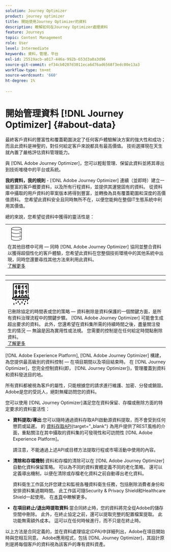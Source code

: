 ```yaml
---
solution: Journey Optimizer
product: journey optimizer
title: 開始使用Journey Optimizer的資料
description: 瞭解如何在Journey Optimizer處理資料
feature: Journeys
topic: Content Management
role: User
level: Intermediate
keywords: 資料，管理，平台
exl-id: 25519acb-a017-446a-992b-653d3a8a3d96
source-git-commit: ef34cb0207d3011eca6d76ad6568f3edc00e13a3
workflow-type: tm+mt
source-wordcount: '660'
ht-degree: 1%

---
```


# 開始管理資料 [!DNL Journey Optimizer] {#about-data}

最終客戶資料的豐富性和覆蓋範圍決定了任何客戶體驗解決方案的強大性和成功；而且此資料是神聖的，對任何給定客戶來說都具有最高價值。 技術選擇現在天生就內置了嚴格評估資料管理能力。

與 [!DNL Adobe Journey Optimizer]，您可以輕鬆管理、保留此資料並將其導出到技術堆棧中的平台或系統。

**我的資料，我的規則** - [!DNL Adobe Journey Optimizer] 連續（並即時）建立一組豐富的客戶概要資料，以及所有行程資料，並提供其運營固有的資料。 從資料庫中攝取的用戶資料的草案版本將得到豐富，並轉換為具有覆蓋範圍和深度的高價值資料。 您希望此資料安全且同時無所不在，以便您能夠在整個IT生態系統中利用其價值。

總的來說，您希望從資料中獲得的靈活性是：


<table style="table-layout:fixed">
<tr style="border: 0;">
  <td>
    <div><img alt="目的地" src="assets/do-not-localize/dest.png" /> 
    <br>在其他目標中可用 — 同時 [!DNL Adobe Journey Optimizer] 協同並整合資料以獲得超個性化的客戶體驗，您希望此資料在您整個技術環境中的其他系統中出現，同時您還要尋找其他方法來利用此資料。
    <div>
     <a href="../start/ajo-integrations.md">了解更多</a></div>
    </div>
    <br>
  </td>
</tr>
</table>

<!--td>
    <div><img alt="retention" src="assets/do-not-localize/retention.png" />  
    <br>Retained for a stipulated duration – Industry or regional regulations (such as GDPR or CCPA) or internal data governance policies stipulate how long or how short a duration, data needs to be maintained or archived in Adobe Experience Platform Data Lake. <a href="../privacy/get-started-privacy.md">Learn more</a></div>
  </td>
</tr>
<tr style="border: 0;"-->
<table style="table-layout:fixed">
<tr style="border: 0;">
  <td>
    <div><img alt="政策" src="assets/do-not-localize/policy.png" /> 
    <br>已刪除協定的時間表或您的策略 — 資料刪除是資料保護的一個關鍵方面，是所有資料治理流程中的關鍵步驟。 [!DNL Adobe Journey Optimizer] 可能會生成超出要求的資料。 此外，您還希望在資料集所需的持續時間之後，盡量關注發生的情況 — 無論是因為實用性或法規。 您需要的控制是在任何給定時間點刪除資料。 
    </div>
      <div>
     <a href="../privacy/data-hygiene.md">了解更多</a></div>
    </div>
  </td>
</tr>
</table>

[!DNL Adobe Experience Platform], [!DNL Adobe Journey Optimizer] 構建，為您提供最高級別的資料控制 — 在項目期間以及項目結束時。 在 [!DNL Journey Optimizer]，您完全控制資料(即， [!DNL Journey Optimizer])，管理覆蓋到資料和資料發送目的地。

所有資料都被視為客戶的屬性，只能根據您的請求進行維護、加密、分發或銷毀。 Adobe是您的受託人，絕對無權訪問您的資料。

您可以使用 [!DNL Journey Optimizer]滿足您在資料保留、存檔或刪除方面的特定要求的資料靈活性：

* **資料提取/導出**:您可以隨時通過資料存取API啟動源資料提取，而不會受到任何懲罰或延遲。 的 [資料存取API](https://experienceleague.adobe.com/docs/experience-platform/data-access/api.html){target="_blank"} 為用戶提供了REST風格的介面，重點關注在其中攝取的資料集的可發現性和可訪問性 [!DNL Adobe Experience Platform]。 <!--In the future (on roadmap), you can use file-based destinations to export and migrate log data from Adobe Journey Optimizer. -->

   請注意，不能通過上述API或目標方法提取行程或市場活動中使用的內容。

<!--
* **Profile Service Data Retention**: For Behavioral and Time series data appended to any Profile, you may choose to use Journey Optimizer’s default setting of retaining this data for up to 30 days from the date of its addition to a Profile, or until an alternative time-period selected by the you. The time that Adobe keeps this data varies from contract to contract, and is outlined in an organization’s data retention policy.

  Learn more about Experience Event expirations in [Adobe Experience Platform documentation](https://experienceleague.adobe.com/docs/experience-platform/profile/event-expirations.html){target="_blank"}.
-->

* **清除和存檔機制**:資料和存檔的清除可以在 [!DNL Adobe Journey Optimizer] 自動化資料保留策略。 可以為不同的資料實體定義不同的老化策略。 還可以定義導出機制，以便在清除或存檔老化資料之前自動導出老化資料。

   資料衛生工作區允許您建立和監視各種資料衛生任務，包括刪除消費者身份和安排資料集過期時間。 此工作區可隨Security &amp; Privacy Shield和Healthcare Shield一起使用。 在[本頁](../privacy/data-hygiene.md)中瞭解更多。

<!--
* **Data Lake and Deletions**: Customer Data stored in the Data Lake can be retained by Journey Optimizer:
    
    * for 7 days to facilitate the onboarding of Customer Data into the Profile Services, after which it may be permanently deleted, or
    * until chosen to be deleted by you

-->

* **在項目終止/退出時提取資料**:當合同終止時，您的資料將完全從Adobe的儲存空間中刪除。 此外，在終止協定之前，還可以提取完整的配置檔案提取。 此功能無需額外成本。 這可以在任何時候進行，而不只是在終止時。

以上方法是合同定義的，並在資料處理協定(DPA)中詳細列出，Adobe在項目開始時與您相互同意。 Adobe應用程式，包括 [!DNL Journey Optimizer]，其設計原則是將每個客戶的資料視為該客戶的專有資料資產。
